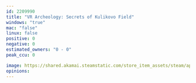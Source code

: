 ```yaml
---
id: 2209990
title: "VR Archeology: Secrets of Kulikovo Field"
windows: "true"
mac: "false"
linux: false
positive: 0
negative: 0
estimated_owners: "0 - 0"
peak_ccu: 0

image: https://shared.akamai.steamstatic.com/store_item_assets/steam/apps/2209990/header.jpg?t=1669831389
opinions:
---
```

